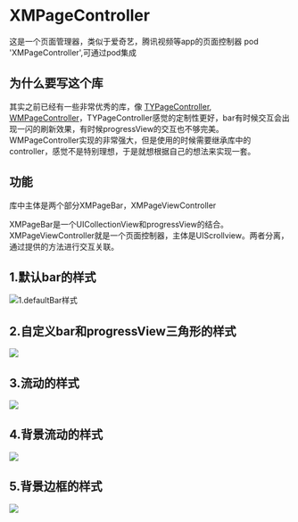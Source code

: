 # XMPageController
这是一个页面管理器，类似于爱奇艺，腾讯视频等app的页面控制器
pod 'XMPageController',可通过pod集成

## 为什么要写这个库
其实之前已经有一些非常优秀的库，像 [TYPageController](https://github.com/12207480/TYPagerController), [WMPageController](https://github.com/wangmchn/WMPageController)，TYPageController感觉的定制性更好，bar有时候交互会出现一闪的刷新效果，有时候progressView的交互也不够完美。WMPageController实现的非常强大，但是使用的时候需要继承库中的controller，感觉不是特别理想，于是就想根据自己的想法来实现一套。
## 功能
 库中主体是两个部分XMPageBar，XMPageViewController
 
 XMPageBar是一个UICollectionView和progressView的结合。XMPageViewController就是一个页面控制器，主体是UIScrollview。两者分离，通过提供的方法进行交互关联。

## 1.默认bar的样式
![1.defaultBar样式](https://ws3.sinaimg.cn/large/006tNbRwly1fuhbuv4arfg30bi0esnpd.gif)
## 2.自定义bar和progressView三角形的样式
![](https://ws3.sinaimg.cn/large/006tNbRwly1fuhcekqh4ng30bi0es1kx.gif)
## 3.流动的样式
![](https://ws4.sinaimg.cn/large/006tNbRwly1fuhcgpwrzyg30bi0es4qp.gif)
## 4.背景流动的样式
![](https://ws2.sinaimg.cn/large/006tNbRwly1fujx16v7c9g30bi0es7hr.gif)
## 5.背景边框的样式
![](https://ws3.sinaimg.cn/large/006tNbRwly1fujx29y58ug30bi0eskcr.gif)
